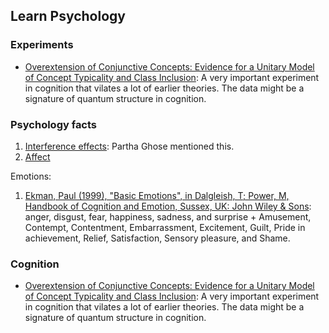 
## Learn Psychology


### Experiments

* [Overextension of Conjunctive Concepts: Evidence for a Unitary Model of Concept Typicality and Class Inclusion](https://www.researchgate.net/publication/230577581_Overextension_of_Conjunctive_Concepts_Evidence_for_a_Unitary_Model_of_Concept_Typicality_and_Class_Inclusion?ev=srch_pub): A very important experiment in cognition that vilates a lot of earlier theories. The data might be a signature of quantum structure in cognition.


### Psychology facts

1. [Interference effects](https://en.wikipedia.org/wiki/Interference_theory): Partha Ghose mentioned this.
2. [Affect](https://en.wikipedia.org/wiki/Affect_(psychology))



Emotions:

1. [Ekman, Paul (1999), "Basic Emotions", in Dalgleish, T; Power, M, Handbook of Cognition and Emotion, Sussex, UK: John Wiley & Sons](http://www.paulekman.com/wp-content/uploads/2013/07/Basic-Emotions.pdf):  anger, disgust, fear, happiness, sadness, and surprise +  Amusement, Contempt, Contentment, Embarrassment, Excitement, Guilt, Pride in achievement, Relief, Satisfaction, Sensory pleasure, and Shame.


### Cognition

* [Overextension of Conjunctive Concepts: Evidence for a Unitary Model of Concept Typicality and Class Inclusion](https://www.researchgate.net/publication/230577581_Overextension_of_Conjunctive_Concepts_Evidence_for_a_Unitary_Model_of_Concept_Typicality_and_Class_Inclusion?ev=srch_pub): A very important experiment in cognition that vilates a lot of earlier theories. The data might be a signature of quantum structure in cognition.